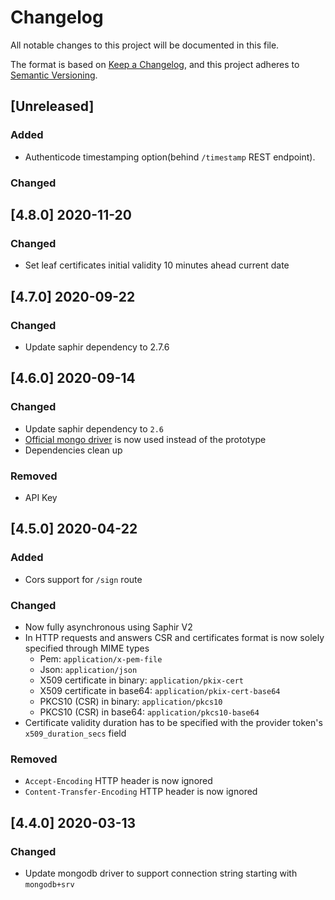 # Changelog

All notable changes to this project will be documented in this file.

The format is based on [Keep a Changelog](https://keepachangelog.com/en/1.0.0/),
and this project adheres to [Semantic Versioning](https://semver.org/spec/v2.0.0.html).

## [Unreleased]

### Added 
- Authenticode timestamping option(behind `/timestamp` REST endpoint).

### Changed

## [4.8.0] 2020-11-20

### Changed

- Set leaf certificates initial validity 10 minutes ahead current date

## [4.7.0] 2020-09-22

### Changed

- Update saphir dependency to 2.7.6

## [4.6.0] 2020-09-14

### Changed

- Update saphir dependency to `2.6`
- [Official mongo driver](https://github.com/mongodb/mongo-rust-driver) is now used instead of the prototype
- Dependencies clean up

### Removed

- API Key

## [4.5.0] 2020-04-22

### Added

- Cors support for `/sign` route

### Changed

- Now fully asynchronous using Saphir V2
- In HTTP requests and answers CSR and certificates format is now solely specified through MIME types
    - Pem: `application/x-pem-file`
    - Json: `application/json`
    - X509 certificate in binary: `application/pkix-cert`
    - X509 certificate in base64: `application/pkix-cert-base64`
    - PKCS10 (CSR) in binary: `application/pkcs10`
    - PKCS10 (CSR) in base64: `application/pkcs10-base64`
- Certificate validity duration has to be specified with the provider token's `x509_duration_secs` field

### Removed

- `Accept-Encoding` HTTP header is now ignored
- `Content-Transfer-Encoding` HTTP header is now ignored

## [4.4.0] 2020-03-13

### Changed

- Update mongodb driver to support connection string starting with `mongodb+srv`
